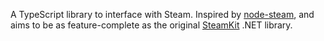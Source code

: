 A TypeScript library to interface with Steam. Inspired by [node-steam](https://github.com/seishun/node-steam), and aims to be as feature-complete as the original [SteamKit](https://github.com/SteamRE/SteamKit) .NET library.
